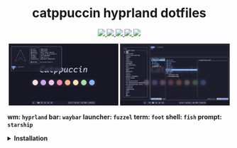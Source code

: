 <h1 align="center">catppuccin hyprland dotfiles</h1>

<p align="center">
  <a href="https://github.com/floaaat/dotfiles.git">
    <img src="https://img.shields.io/endpoint?url=https://ghloc.vercel.app/api/floaaat/dotfiles/badge&style=for-the-badge&colorA=313244&colorB=b4befe"/>
    <img src="https://img.shields.io/github/languages/code-size/floaaat/dotfiles?style=for-the-badge&colorA=313244&colorB=cba6f7"/>
    <img src="https://img.shields.io/github/languages/top/floaaat/dotfiles?style=for-the-badge&colorA=313244&colorB=f5c2e7"/>
    <img src="https://img.shields.io/github/license/floaaat/dotfiles?style=for-the-badge&colorA=313244&colorB=f9e2af"/>
    <img src="https://img.shields.io/github/stars/floaaat/dotfiles?style=for-the-badge&colorA=313244&colorB=a6e3a1"/>
  </a>
</p>

<p align="middle">
  <img src="assets/1.png" width="49%"/>
  <img src="assets/2.png" width="49%"/>
</p>

<b>

wm: `hyprland`
bar: `waybar`
launcher: `fuzzel`
term: `foot`
shell: `fish`
prompt: `starship`

<details>
  <summary>Installation</summary><br>
  
  Installing software
  ```sh
  sudo pacman -Sy --needed hyprland waybar fuzzel swww cliphist grim slurp ly \
  foot fish starship yazi helix bottom fastfetch less eza fzf ttf-firacode-nerd
  sudo yay -Sy --needed catppuccin-gtk-theme-mocha bibata-cursor-theme
  ```
  Copying config files
  ```sh
  git clone https://github.com/floaaat/dotfiles.git ~/floaaat-dotfiles/
  mkdir -p ~/.config/
  cp -r ~/floaaat-dotfiles/.config/* ~/.config/
  ```
  Changing shell to fish
  ```sh
  sudo chsh -s /usr/bin/fish
  ```
  Enabling ly.service
  ```sh
  sudo systemctl enable ly.service
  ```
</details>

</b>
